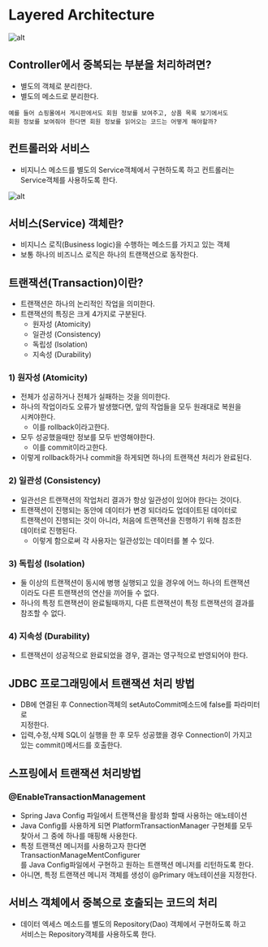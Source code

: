 Layered Architecture
=======================

![alt](https://cphinf.pstatic.net/mooc/20180219_283/1519009121486u3LkD_PNG/2.png?type=w760)

## Controller에서 중복되는 부분을 처리하려면?

* 별도의 객체로 분리한다.
* 별도의 메소드로 분리한다.

```
예를 들어 쇼핑몰에서 게시판에서도 회원 정보를 보여주고, 상품 목록 보기에서도
회원 정보를 보여줘야 한다면 회원 정보를 읽어오는 코드는 어떻게 해야할까?
```

## 컨트롤러와 서비스

* 비지니스 메소드를 별도의 Service객체에서 구현하도록 하고 컨트롤러는   
  Service객체를 사용하도록 한다.

![alt](https://cphinf.pstatic.net/mooc/20180219_85/1519008848012uvMNx_PNG/1.png?type=w760)

## 서비스(Service) 객체란?

* 비지니스 로직(Business logic)을 수행하는 메소드를 가지고 있는 객체
* 보통 하나의 비즈니스 로직은 하나의 트랜잭션으로 동작한다.

## 트랜잭션(Transaction)이란?

* 트랜잭션은 하나의 논리적인 작업을 의미한다.
* 트랜잭션의 특징은 크게 4가지로 구분된다.
    * 원자성 (Atomicity)
    * 일관성 (Consistency)
    * 독립성 (Isolation)
    * 지속성 (Durability)

### 1) 원자성 (Atomicity)

* 전체가 성공하거나 전체가 실패하는 것을 의미한다.
* 하나의 작업이라도 오류가 발생했다면, 앞의 작업들을 모두 원래대로 복원을  
  시켜야한다.
    * 이를 rollback이라고한다.
* 모두 성공했을때만 정보를 모두 반영해야한다.
    * 이를 commit이라고한다.
* 이렇게 rollback하거나 commit을 하게되면 하나의 트랜잭션 처리가 완료된다.

### 2) 일관성 (Consistency)

* 일관선은 트랜잭션의 작업처리 결과가 항상 일관성이 있어야 한다는 것이다.
* 트랜잭션이 진행되는 동안에 데이터가 변경 되더라도 업데이트된 데이터로   
  트랜잭션이 진행되는 것이 아니라, 처음에 트랜잭션을 진행하기 위해 참조한  
  데이터로 진행된다.
    * 이렇게 함으로써 각 사용자는 일관성있는 데이터를 볼 수 있다.

### 3) 독립성 (Isolation)

* 둘 이상의 트랜잭션이 동시에 병행 실행되고 있을 경우에 어느 하나의 트랜잭션  
  이라도 다른 트랜잭션의 연산을 끼어들 수 없다.
* 하나의 특정 트랜잭션이 완료될때까지, 다른 트랜잭션이 특정 트랜잭션의 결과를  
  참조할 수 없다.

### 4) 지속성 (Durability)

* 트랜잭션이 성공적으로 완료되었을 경우, 결과는 영구적으로 반영되어야 한다.

## JDBC 프로그래밍에서 트랜잭션 처리 방법

* DB에 연결된 후 Connection객체의 setAutoCommit메소드에 false를 파라미터로  
  지정한다.
* 입력,수정,삭제 SQL이 실행을 한 후 모두 성공했을 경우 Connection이 가지고  
  있는 commit()메서드를 호출한다.

## 스프링에서 트랜잭션 처리방법

### @EnableTransactionManagement

* Spring Java Config 파일에서 트랜잭션을 활성화 할때 사용하는 애노테이션
* Java Config를 사용하게 되면 PlatformTransactionManager 구현체를 모두  
  찾아서 그 중에 하나를 매핑해 사용한다.
* 특정 트랜잭션 메니저를 사용하고자 한다면 TransactionManageMentConfigurer  
  를 Java Config파일에서 구현하고 원하는 트랜잭션 메니저를 리턴하도록 한다.
* 아니면, 특정 트랜잭션 메니저 객체를 생성이 @Primary 애노테이션을 지정한다.

## 서비스 객체에서 중복으로 호출되는 코드의 처리

* 데이터 엑세스 메소드를 별도의 Repository(Dao) 객체에서 구현하도록 하고  
  서비스는 Repository객체를 사용하도록 한다.


